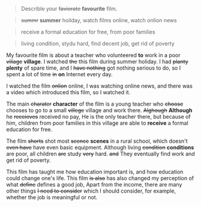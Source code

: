 > Describle your ~~faviorate~~ **favourite** film.

>~~summr~~ **summer** hoilday, watch films online, watch onlion news

>receive a formal education for free, from poor families

>living condition, stydu hard, find decent job, get rid of poverty


My favourite film is about a teacher who volunteered **to** work in a poor ~~viliage~~ **village**. I watched ~~the~~ this film during summer holiday. I had ~~planty~~ **plenty** of spare time, and I ~~have nothing~~ got nothing serious to do, so I spent a lot of time ~~in~~ **on** Internet every day.

I watched the film ~~onlion~~ online, I was watching online news, and there was a video which introduced this film, so I watched it.

The main ~~charater~~ **character** of the film is a young teacher who ~~choose~~ chooses to go to a small ~~villege~~ village and work there. ~~Alghough~~ **Although** he ~~receieves~~ received no pay, He is the only teacher there, but because of him, children from poor families in this village are able to **receive** a formal education for free.

The film ~~shorts~~ shot most ~~scence~~ **scenes** in a rural school, which doesn't ~~even have~~ have even basic equipment. Although living ~~condition~~ **conditions** are poor, all children ~~are~~ study ~~very~~ hard. ~~and~~ They eventually find work and  get rid of poverty.

This film has taught me how education important is, and how education could change one's life. This film ~~is also~~ has also changed my perception of what ~~define~~ defines a good job, Apart from the income, there are many other things ~~I need to consider~~ which I should consider, for example, whether the job is meaningful or not.